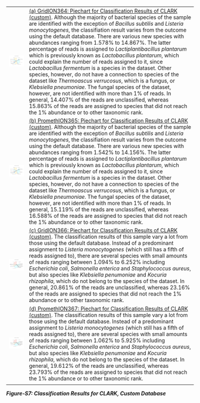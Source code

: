 |||
|--|--|
|![(a) GridION364: Piechart for Classification Results of CLARK (custom)](../../stats/pics/gridion364_custom.clark.piechart.jpeg "(a) GridION364: Piechart for Classification Results of CLARK (custom)")|[(a) GridION364: Piechart for Classification Results of CLARK (custom)](../../stats/pics/gridion364_custom.clark.piechart.jpeg "(a) GridION364: Piechart for Classification Results of CLARK (custom)"). Although the majority of bacterial species of the sample are identified with the exception of *Bacillus subtilis* and *Listeria monocytogenes*, the classifiation result varies from the outcome using the default database. There are various new species with abundances ranging from 1.578% to 14.867%. The latter percentage of reads is assigned to *Lactiplantibacillus plantarum* which is previously known as *Lactobacillus plantarum*, which could explain the number of reads assigned to it, since *Lactobacillus fermentum* is a species in the dataset. Other species, however, do not have a connection to species of the dataset like *Thermoascus verrucosus*, which is a fungus, or *Klebsiella pneumoniae*. The fungal species of the dataset, however, are not identified with more than 1% of reads. In general, 14.407% of the reads are unclassified, whereas 15.863% of the reads are assigned to species that did not reach the 1% abundance or to other taxonomic rank.|
|![(b) PromethION365: Piechart for Classification Results of CLARK (custom)](../../stats/pics/promethion365_custom.clark.piechart.jpeg "(b) PromethION365: Piechart for Classification Results of CLARK (custom)")|[(b) PromethION365: Piechart for Classification Results of CLARK (custom)](../../stats/pics/promethion365_custom.clark.piechart.jpeg "(b) PromethION365: Piechart for Classification Results of CLARK (custom)"). Although the majority of bacterial species of the sample are identified with the exception of *Bacillus subtilis* and *Listeria monocytogenes*, the classifiation result varies from the outcome using the default database. There are various new species with abundances ranging from 1.542% to 14.156%. The latter percentage of reads is assigned to *Lactiplantibacillus plantarum* which is previously known as *Lactobacillus plantarum*, which could explain the number of reads assigned to it, since *Lactobacillus fermentum* is a species in the dataset. Other species, however, do not have a connection to species of the dataset like *Thermoascus verrucosus*, which is a fungus, or *Klebsiella pneumoniae*. The fungal species of the dataset, however, are not identified with more than 1% of reads. In general, 15.119% of the reads are unclassified, whereas 16.588% of the reads are assigned to species that did not reach the 1% abundance or to other taxonomic rank.|
|![(c) GridION366: Piechart for Classification Results of CLARK (custom)](../../stats/pics/gridion366_custom.clark.piechart.jpeg "(c) GridION366: Piechart for Classification Results of CLARK (custom)")|[(c) GridION366: Piechart for Classification Results of CLARK (custom)](../../stats/pics/gridion366_custom.clark.piechart.jpeg "(c) GridION366: Piechart for Classification Results of CLARK (custom)"). The classification results of this sample vary a lot from those using the default database. Instead of a predominant assignment to *Listeria monocytogenes* (which still has a fifth of reads assigned to), there are several species with small amounts of reads ranging between 1.094% to 6.252% including *Escherichia coli*, *Salmonella enterica* and *Staphylococcus aureus*, but also species like *Klebsiella penumoniae* and *Kocuria rhizophila*, which do not belong to the species of the dataset. In general, 20.861% of the reads are unclassified, whereas 23.16% of the reads are assigned to species that did not reach the 1% abundance or to other taxonomic rank.|
|![(d) PromethION367: Piechart for Classification Results of CLARK (custom)](../../stats/pics/promethion367_custom.clark.piechart.jpeg "(d) PromethION367: Piechart for Classification Results of CLARK (custom).")|[(d) PromethION367: Piechart for Classification Results of CLARK (custom)](../../stats/pics/promethion367_custom.clark.piechart.jpeg "(d) PromethION367: Piechart for Classification Results of CLARK (custom)"). The classification results of this sample vary a lot from those using the default database. Instead of a predominant assignment to *Listeria monocytogenes* (which still has a fifth of reads assigned to), there are several species with small amounts of reads ranging between 1.062% to 5.925% including *Escherichia coli*, *Salmonella enterica* and *Staphylococcus aureus*, but also species like *Klebsiella penumoniae* and *Kocuria rhizophila*, which do not belong to the species of the dataset. In general, 19.612% of the reads are unclassified, whereas 23.793% of the reads are assigned to species that did not reach the 1% abundance or to other taxonomic rank.|
|||

***Figure-S7: Classification Results for CLARK, Custom Database***